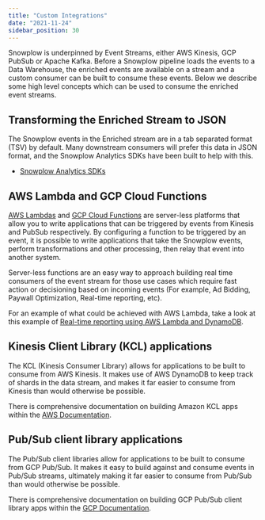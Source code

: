 ```yaml
---
title: "Custom Integrations"
date: "2021-11-24"
sidebar_position: 30
---
```


Snowplow is underpinned by Event Streams, either AWS Kinesis, GCP PubSub or Apache Kafka. Before a Snowplow pipeline loads the events to a Data Warehouse, the enriched events are available on a stream and a custom consumer can be built to consume these events. Below we describe some high level concepts which can be used to consume the enriched event streams.

## Transforming the Enriched Stream to JSON

The Snowplow events in the Enriched stream are in a tab separated format (TSV) by default. Many downstream consumers will prefer this data in JSON format, and the Snowplow Analytics SDKs have been built to help with this.

- [Snowplow Analytics SDKs](/docs/modeling-your-data/analytics-sdk/index.md)

## AWS Lambda and GCP Cloud Functions

[AWS Lambdas](https://aws.amazon.com/lambda/) and [GCP Cloud Functions](https://cloud.google.com/functions/) are server-less platforms that allow you to write applications that can be triggered by events from Kinesis and PubSub respectively. By configuring a function to be triggered by an event, it is possible to write applications that take the Snowplow events, perform transformations and other processing, then relay that event into another system.

Server-less functions are an easy way to approach building real time consumers of the event stream for those use cases which require fast action or decisioning based on incoming events (For example, Ad Bidding, Paywall Optimization, Real-time reporting, etc).

For an example of what could be achieved with AWS Lambda, take a look at this example of [Real-time reporting using AWS Lambda and DynamoDB](https://discourse.snowplow.io/t/real-time-reporting-using-aws-lambda-and-dynamodb-a-tutorial-to-compute-the-number-of-players-in-a-game-level-on-the-snowplow-event-stream-1-2/1008).

## Kinesis Client Library (KCL) applications

The KCL (Kinesis Consumer Library) allows for applications to be built to consume from AWS Kinesis. It makes use of AWS DynamoDB to keep track of shards in the data stream, and makes it far easier to consume from Kinesis than would otherwise be possible.

There is comprehensive documentation on building Amazon KCL apps within the [AWS Documentation](https://docs.aws.amazon.com/streams/latest/dev/shared-throughput-kcl-consumers.html).

## Pub/Sub client library applications

The Pub/Sub client libraries allow for applications to be built to consume from GCP Pub/Sub. It makes it easy to build against and consume events in Pub/Sub streams, ultimately making it far easier to consume from Pub/Sub than would otherwise be possible.

There is comprehensive documentation on building GCP Pub/Sub client library apps within the [GCP Documentation](https://cloud.google.com/pubsub/docs/reference/libraries).

